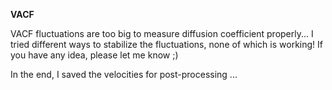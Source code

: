 **VACF**

VACF fluctuations are too big to measure diffusion coefficient properly...
I tried different ways to stabilize the fluctuations, none of which is working!
If you have any idea, please let me know ;)

In the end, I saved the velocities for post-processing ...
